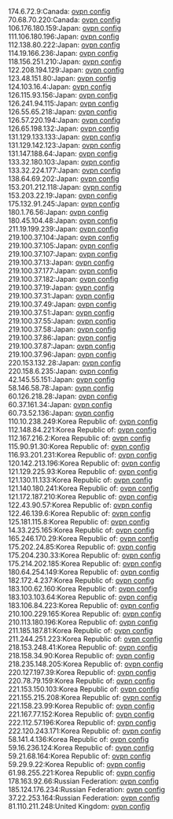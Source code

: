174.6.72.9:Canada: [ovpn config](vpn/174_6_72_9.ovpn)  
70.68.70.220:Canada: [ovpn config](vpn/70_68_70_220.ovpn)  
106.176.180.159:Japan: [ovpn config](vpn/106_176_180_159.ovpn)  
111.106.180.196:Japan: [ovpn config](vpn/111_106_180_196.ovpn)  
112.138.80.222:Japan: [ovpn config](vpn/112_138_80_222.ovpn)  
114.19.166.236:Japan: [ovpn config](vpn/114_19_166_236.ovpn)  
118.156.251.210:Japan: [ovpn config](vpn/118_156_251_210.ovpn)  
122.208.194.129:Japan: [ovpn config](vpn/122_208_194_129.ovpn)  
123.48.151.80:Japan: [ovpn config](vpn/123_48_151_80.ovpn)  
124.103.16.4:Japan: [ovpn config](vpn/124_103_16_4.ovpn)  
126.115.93.156:Japan: [ovpn config](vpn/126_115_93_156.ovpn)  
126.241.94.115:Japan: [ovpn config](vpn/126_241_94_115.ovpn)  
126.55.65.218:Japan: [ovpn config](vpn/126_55_65_218.ovpn)  
126.57.220.194:Japan: [ovpn config](vpn/126_57_220_194.ovpn)  
126.65.198.132:Japan: [ovpn config](vpn/126_65_198_132.ovpn)  
131.129.133.133:Japan: [ovpn config](vpn/131_129_133_133.ovpn)  
131.129.142.123:Japan: [ovpn config](vpn/131_129_142_123.ovpn)  
131.147.188.64:Japan: [ovpn config](vpn/131_147_188_64.ovpn)  
133.32.180.103:Japan: [ovpn config](vpn/133_32_180_103.ovpn)  
133.32.224.177:Japan: [ovpn config](vpn/133_32_224_177.ovpn)  
138.64.69.202:Japan: [ovpn config](vpn/138_64_69_202.ovpn)  
153.201.212.118:Japan: [ovpn config](vpn/153_201_212_118.ovpn)  
153.203.22.19:Japan: [ovpn config](vpn/153_203_22_19.ovpn)  
175.132.91.245:Japan: [ovpn config](vpn/175_132_91_245.ovpn)  
180.1.76.56:Japan: [ovpn config](vpn/180_1_76_56.ovpn)  
180.45.104.48:Japan: [ovpn config](vpn/180_45_104_48.ovpn)  
211.19.199.239:Japan: [ovpn config](vpn/211_19_199_239.ovpn)  
219.100.37.104:Japan: [ovpn config](vpn/219_100_37_104.ovpn)  
219.100.37.105:Japan: [ovpn config](vpn/219_100_37_105.ovpn)  
219.100.37.107:Japan: [ovpn config](vpn/219_100_37_107.ovpn)  
219.100.37.13:Japan: [ovpn config](vpn/219_100_37_13.ovpn)  
219.100.37.177:Japan: [ovpn config](vpn/219_100_37_177.ovpn)  
219.100.37.182:Japan: [ovpn config](vpn/219_100_37_182.ovpn)  
219.100.37.19:Japan: [ovpn config](vpn/219_100_37_19.ovpn)  
219.100.37.31:Japan: [ovpn config](vpn/219_100_37_31.ovpn)  
219.100.37.49:Japan: [ovpn config](vpn/219_100_37_49.ovpn)  
219.100.37.51:Japan: [ovpn config](vpn/219_100_37_51.ovpn)  
219.100.37.55:Japan: [ovpn config](vpn/219_100_37_55.ovpn)  
219.100.37.58:Japan: [ovpn config](vpn/219_100_37_58.ovpn)  
219.100.37.86:Japan: [ovpn config](vpn/219_100_37_86.ovpn)  
219.100.37.87:Japan: [ovpn config](vpn/219_100_37_87.ovpn)  
219.100.37.96:Japan: [ovpn config](vpn/219_100_37_96.ovpn)  
220.153.132.28:Japan: [ovpn config](vpn/220_153_132_28.ovpn)  
220.158.6.235:Japan: [ovpn config](vpn/220_158_6_235.ovpn)  
42.145.55.151:Japan: [ovpn config](vpn/42_145_55_151.ovpn)  
58.146.58.78:Japan: [ovpn config](vpn/58_146_58_78.ovpn)  
60.126.218.28:Japan: [ovpn config](vpn/60_126_218_28.ovpn)  
60.37.161.34:Japan: [ovpn config](vpn/60_37_161_34.ovpn)  
60.73.52.136:Japan: [ovpn config](vpn/60_73_52_136.ovpn)  
110.10.238.249:Korea Republic of: [ovpn config](vpn/110_10_238_249.ovpn)  
112.148.84.221:Korea Republic of: [ovpn config](vpn/112_148_84_221.ovpn)  
112.167.216.2:Korea Republic of: [ovpn config](vpn/112_167_216_2.ovpn)  
115.90.91.30:Korea Republic of: [ovpn config](vpn/115_90_91_30.ovpn)  
116.93.201.231:Korea Republic of: [ovpn config](vpn/116_93_201_231.ovpn)  
120.142.213.196:Korea Republic of: [ovpn config](vpn/120_142_213_196.ovpn)  
121.129.225.93:Korea Republic of: [ovpn config](vpn/121_129_225_93.ovpn)  
121.130.11.133:Korea Republic of: [ovpn config](vpn/121_130_11_133.ovpn)  
121.140.180.241:Korea Republic of: [ovpn config](vpn/121_140_180_241.ovpn)  
121.172.187.210:Korea Republic of: [ovpn config](vpn/121_172_187_210.ovpn)  
122.43.90.57:Korea Republic of: [ovpn config](vpn/122_43_90_57.ovpn)  
122.46.139.6:Korea Republic of: [ovpn config](vpn/122_46_139_6.ovpn)  
125.181.115.8:Korea Republic of: [ovpn config](vpn/125_181_115_8.ovpn)  
14.33.225.165:Korea Republic of: [ovpn config](vpn/14_33_225_165.ovpn)  
165.246.170.29:Korea Republic of: [ovpn config](vpn/165_246_170_29.ovpn)  
175.202.24.85:Korea Republic of: [ovpn config](vpn/175_202_24_85.ovpn)  
175.204.230.33:Korea Republic of: [ovpn config](vpn/175_204_230_33.ovpn)  
175.214.202.185:Korea Republic of: [ovpn config](vpn/175_214_202_185.ovpn)  
180.64.254.149:Korea Republic of: [ovpn config](vpn/180_64_254_149.ovpn)  
182.172.4.237:Korea Republic of: [ovpn config](vpn/182_172_4_237.ovpn)  
183.100.62.160:Korea Republic of: [ovpn config](vpn/183_100_62_160.ovpn)  
183.103.103.64:Korea Republic of: [ovpn config](vpn/183_103_103_64.ovpn)  
183.106.84.223:Korea Republic of: [ovpn config](vpn/183_106_84_223.ovpn)  
210.100.229.165:Korea Republic of: [ovpn config](vpn/210_100_229_165.ovpn)  
210.113.180.196:Korea Republic of: [ovpn config](vpn/210_113_180_196.ovpn)  
211.185.187.81:Korea Republic of: [ovpn config](vpn/211_185_187_81.ovpn)  
211.244.251.223:Korea Republic of: [ovpn config](vpn/211_244_251_223.ovpn)  
218.153.248.41:Korea Republic of: [ovpn config](vpn/218_153_248_41.ovpn)  
218.158.34.90:Korea Republic of: [ovpn config](vpn/218_158_34_90.ovpn)  
218.235.148.205:Korea Republic of: [ovpn config](vpn/218_235_148_205.ovpn)  
220.127.197.39:Korea Republic of: [ovpn config](vpn/220_127_197_39.ovpn)  
220.78.79.159:Korea Republic of: [ovpn config](vpn/220_78_79_159.ovpn)  
221.153.150.103:Korea Republic of: [ovpn config](vpn/221_153_150_103.ovpn)  
221.155.215.208:Korea Republic of: [ovpn config](vpn/221_155_215_208.ovpn)  
221.158.23.99:Korea Republic of: [ovpn config](vpn/221_158_23_99.ovpn)  
221.167.77.152:Korea Republic of: [ovpn config](vpn/221_167_77_152.ovpn)  
222.112.57.196:Korea Republic of: [ovpn config](vpn/222_112_57_196.ovpn)  
222.120.243.171:Korea Republic of: [ovpn config](vpn/222_120_243_171.ovpn)  
58.141.4.136:Korea Republic of: [ovpn config](vpn/58_141_4_136.ovpn)  
59.16.236.124:Korea Republic of: [ovpn config](vpn/59_16_236_124.ovpn)  
59.21.68.164:Korea Republic of: [ovpn config](vpn/59_21_68_164.ovpn)  
59.29.9.22:Korea Republic of: [ovpn config](vpn/59_29_9_22.ovpn)  
61.98.255.221:Korea Republic of: [ovpn config](vpn/61_98_255_221.ovpn)  
178.163.92.66:Russian Federation: [ovpn config](vpn/178_163_92_66.ovpn)  
185.124.176.234:Russian Federation: [ovpn config](vpn/185_124_176_234.ovpn)  
37.22.253.164:Russian Federation: [ovpn config](vpn/37_22_253_164.ovpn)  
81.110.211.248:United Kingdom: [ovpn config](vpn/81_110_211_248.ovpn)  
